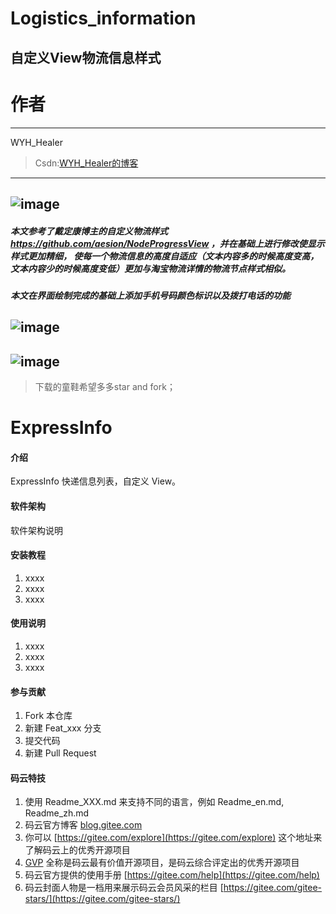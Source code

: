 # Logistics_information
## 自定义View物流信息样式
# 作者 #
---

WYH_Healer 

>Csdn:[WYH_Healer的博客](http://blog.csdn.net/wyh_healer)

---

## ![image](https://github.com/wyhnihaook/Logistics_information/raw/master/img-holder/image.png)
##### 本文参考了戴定康博主的自定义物流样式 https://github.com/aesion/NodeProgressView ，并在基础上进行修改使显示样式更加精细， 使每一个物流信息的高度自适应（文本内容多的时候高度变高，文本内容少的时候高度变低）更加与淘宝物流详情的物流节点样式相似。
##### 本文在界面绘制完成的基础上添加手机号码颜色标识以及拨打电话的功能
## ![image](https://github.com/wyhnihaook/Logistics_information/raw/master/img-holder/image2.png)
## ![image](https://github.com/wyhnihaook/Logistics_information/raw/master/img-holder/image3.png)
>下载的童鞋希望多多star and fork；
# ExpressInfo

#### 介绍
ExpressInfo 快递信息列表，自定义 View。

#### 软件架构
软件架构说明


#### 安装教程

1. xxxx
2. xxxx
3. xxxx

#### 使用说明

1. xxxx
2. xxxx
3. xxxx

#### 参与贡献

1. Fork 本仓库
2. 新建 Feat_xxx 分支
3. 提交代码
4. 新建 Pull Request


#### 码云特技

1. 使用 Readme\_XXX.md 来支持不同的语言，例如 Readme\_en.md, Readme\_zh.md
2. 码云官方博客 [blog.gitee.com](https://blog.gitee.com)
3. 你可以 [https://gitee.com/explore](https://gitee.com/explore) 这个地址来了解码云上的优秀开源项目
4. [GVP](https://gitee.com/gvp) 全称是码云最有价值开源项目，是码云综合评定出的优秀开源项目
5. 码云官方提供的使用手册 [https://gitee.com/help](https://gitee.com/help)
6. 码云封面人物是一档用来展示码云会员风采的栏目 [https://gitee.com/gitee-stars/](https://gitee.com/gitee-stars/)

